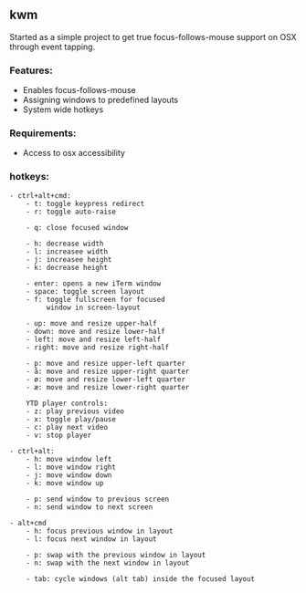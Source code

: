 ## kwm

Started as a simple project to get true focus-follows-mouse support on OSX through event tapping.

### Features:
- Enables focus-follows-mouse
- Assigning windows to predefined layouts
- System wide hotkeys

### Requirements:
- Access to osx accessibility

### hotkeys:
    - ctrl+alt+cmd:
        - t: toggle keypress redirect
        - r: toggle auto-raise

        - q: close focused window

        - h: decrease width
        - l: increasee width
        - j: increasee height
        - k: decrease height

        - enter: opens a new iTerm window
        - space: toggle screen layout
        - f: toggle fullscreen for focused
             window in screen-layout

        - up: move and resize upper-half
        - down: move and resize lower-half
        - left: move and resize left-half
        - right: move and resize right-half

        - p: move and resize upper-left quarter
        - å: move and resize upper-right quarter
        - ø: move and resize lower-left quarter
        - æ: move and resize lower-right quarter
    
        YTD player controls:
        - z: play previous video
        - x: toggle play/pause
        - c: play next video
        - v: stop player

    - ctrl+alt:
        - h: move window left
        - l: move window right
        - j: move window down
        - k: move window up

        - p: send window to previous screen
        - n: send window to next screen

    - alt+cmd
        - h: focus previous window in layout
        - l: focus next window in layout

        - p: swap with the previous window in layout
        - n: swap with the next window in layout

        - tab: cycle windows (alt tab) inside the focused layout
